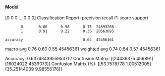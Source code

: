 #### Model
[0 0 0 ... 0 0 0]
Classification Report:
              precision    recall  f1-score   support

           0       0.60      0.98      0.75  24893266
           1       0.91      0.22      0.36  20563095

    accuracy                           0.64  45456361
   macro avg       0.76      0.60      0.55  45456361
weighted avg       0.74      0.64      0.57  45456361

Accuracy: 0.6374343955953712
Confusion Matrix:
[[24436375   456891]
 [16024022  4539073]]
Confusion Matrix (%):
[[53.7578778   1.00512005]
 [35.25144039  9.98556176]]
